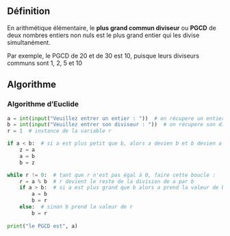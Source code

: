 ## Définition
En arithmétique élémentaire, le **plus grand commun diviseur** ou **PGCD** de deux nombres entiers non nuls est le plus grand entier qui les divise simultanément.

Par exemple, le PGCD de 20 et de 30 est 10, puisque leurs diviseurs communs sont 1, 2, 5 et 10

## Algorithme

### Algorithme d’Euclide
```python
a = int(input("Veuillez entrer un entier : "))  # on récupere un entier  
b = int(input("Veuillez entrer son diviseur : "))  # on récupere son diviseur  
r = 1  # instance de la variable r

if a < b:  # si a est plus petit que b, alors a devien b et b devien a
    z = a  
    a = b  
    b = z

while r != 0:  # tant que r n'est pas égal à 0, faire cette boucle :  
    r = a % b  # r devient le reste de la division de a par b  
    if a > b:  # si a est plus grand que b alors a prend la valeur de b et b prend la valeur de r
        a = b  
        b = r  
    else:  # sinon b prend la valeur de r  
        b = r  
  
print("le PGCD est", a)
```

